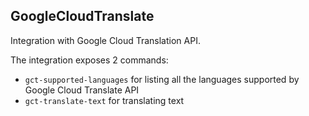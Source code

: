 ## GoogleCloudTranslate

Integration with Google Cloud Translation API.

The integration exposes 2 commands:
- `gct-supported-languages` for listing all the languages supported by Google Cloud Translate API
- `gct-translate-text` for translating text

